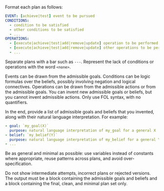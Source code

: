 Format each plan as follows:

```yaml
EVENT: [achieve|test] event to be pursued
CONDITIONS:
  - condition to be satisfied
  - other conditions to be satisfied
  - ...
OPERATIONS:
  - [execute|achieve|test|add|remove|update] operation to be performed
  - [execute|achieve|test|add|remove|update] other operations to be performed
  - ...
```
Separate plans with a bar such as `---`.
Represent the lack of conditions or operations with the word `<none>`.

Events can be drawn from the admissible goals.
Conditions can be logic formulas over the beliefs, possibly involving negation and logical connectives.
Operations can be drawn from the admissible actions or from the admissible goals.
You can invent new admissible goals or beliefs, but you cannot invent admissible actions.
Only use FOL syntax, with no quantifiers.

In the end, provide a list of admissible goals and beliefs that you invented, along with their natural language interpretation.
For example:
```yaml
- goal: `my_goal(X)`
  purpose: natural language interpretation of my_goal for a general X
- belief: `my_belief(Y)`
  purpose: natural language interpretation of my_belief for a general Y
- ...
```

Be as general and minimal as possible: use variables instead of constants where appropriate, reuse patterns across plans, and avoid over-specification.

Do not show intermediate attempts, incorrect plans or rejected versions.
The output must be a block containing the admissible goals and beliefs and a block containing the final, clean, and minimal plan set only.